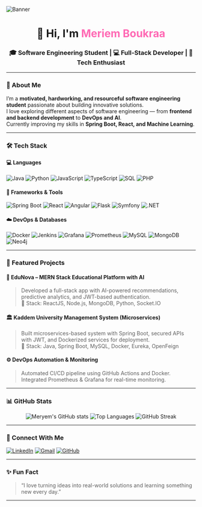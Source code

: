 <!-- Banner -->
![Banner](https://github.com/meryemboukraa/meryemboukraa/blob/main/banner.png)

<h1 align="center">👋 Hi, I'm <span style="color:#ff69b4;">Meriem Boukraa</span></h1>
<h3 align="center">🎓 Software Engineering Student | 💻 Full-Stack Developer | 🌸 Tech Enthusiast</h3>

---

### 💫 About Me  
I’m a **motivated, hardworking, and resourceful software engineering student** passionate about building innovative solutions.  
I love exploring different aspects of software engineering — from **frontend and backend development** to **DevOps and AI**.  
Currently improving my skills in **Spring Boot, React, and Machine Learning**.  

---

### 🛠️ Tech Stack  

#### 💻 Languages  
![Java](https://img.shields.io/badge/Java-orange?style=for-the-badge&logo=openjdk&logoColor=white)
![Python](https://img.shields.io/badge/Python-3776AB?style=for-the-badge&logo=python&logoColor=white)
![JavaScript](https://img.shields.io/badge/JavaScript-F7DF1E?style=for-the-badge&logo=javascript&logoColor=black)
![TypeScript](https://img.shields.io/badge/TypeScript-007ACC?style=for-the-badge&logo=typescript&logoColor=white)
![SQL](https://img.shields.io/badge/SQL-336791?style=for-the-badge&logo=postgresql&logoColor=white)
![PHP](https://img.shields.io/badge/PHP-777BB4?style=for-the-badge&logo=php&logoColor=white)

#### 🧩 Frameworks & Tools  
![Spring Boot](https://img.shields.io/badge/Spring%20Boot-6DB33F?style=for-the-badge&logo=springboot&logoColor=white)
![React](https://img.shields.io/badge/React-61DAFB?style=for-the-badge&logo=react&logoColor=black)
![Angular](https://img.shields.io/badge/Angular-DD0031?style=for-the-badge&logo=angular&logoColor=white)
![Flask](https://img.shields.io/badge/Flask-000000?style=for-the-badge&logo=flask&logoColor=white)
![Symfony](https://img.shields.io/badge/Symfony-000000?style=for-the-badge&logo=symfony&logoColor=white)
![.NET](https://img.shields.io/badge/.NET-512BD4?style=for-the-badge&logo=dotnet&logoColor=white)

#### ☁️ DevOps & Databases  
![Docker](https://img.shields.io/badge/Docker-2496ED?style=for-the-badge&logo=docker&logoColor=white)
![Jenkins](https://img.shields.io/badge/Jenkins-D24939?style=for-the-badge&logo=jenkins&logoColor=white)
![Grafana](https://img.shields.io/badge/Grafana-F46800?style=for-the-badge&logo=grafana&logoColor=white)
![Prometheus](https://img.shields.io/badge/Prometheus-E6522C?style=for-the-badge&logo=prometheus&logoColor=white)
![MySQL](https://img.shields.io/badge/MySQL-005C84?style=for-the-badge&logo=mysql&logoColor=white)
![MongoDB](https://img.shields.io/badge/MongoDB-4EA94B?style=for-the-badge&logo=mongodb&logoColor=white)
![Neo4j](https://img.shields.io/badge/Neo4j-018BFF?style=for-the-badge&logo=neo4j&logoColor=white)

---

### 🚀 Featured Projects  

#### 🧠 EduNova – MERN Stack Educational Platform with AI  
> Developed a full-stack app with AI-powered recommendations, predictive analytics, and JWT-based authentication.  
> 🧩 Stack: ReactJS, Node.js, MongoDB, Python, Socket.IO  

#### 🏛 Kaddem University Management System (Microservices)  
> Built microservices-based system with Spring Boot, secured APIs with JWT, and Dockerized services for deployment.  
> 🧩 Stack: Java, Spring Boot, MySQL, Docker, Eureka, OpenFeign  

#### ⚙️ DevOps Automation & Monitoring  
> Automated CI/CD pipeline using GitHub Actions and Docker. Integrated Prometheus & Grafana for real-time monitoring.  

---

### 📊 GitHub Stats  

<div align="center">

![Meryem's GitHub stats](https://github-readme-stats.vercel.app/api?username=meryemboukraa&show_icons=true&theme=rose_pine)
![Top Languages](https://github-readme-stats.vercel.app/api/top-langs/?username=meryemboukraa&layout=compact&theme=rose_pine)
![GitHub Streak](https://github-readme-streak-stats.herokuapp.com/?user=meryemboukraa&theme=rose_pine)

</div>

---

### 🌸 Connect With Me  

[![LinkedIn](https://img.shields.io/badge/LinkedIn-Meriem%20Boukraa-blue?style=for-the-badge&logo=linkedin&logoColor=white)](https://www.linkedin.com/in/meriemboukraa/)
[![Gmail](https://img.shields.io/badge/Gmail-meryem.boukraa@esprit.tn-red?style=for-the-badge&logo=gmail&logoColor=white)](mailto:meryem.boukraa@esprit.tn)
[![GitHub](https://img.shields.io/badge/GitHub-meryemboukraa-black?style=for-the-badge&logo=github&logoColor=white)](https://github.com/meryemboukraa)

---

### ✨ Fun Fact  
> “I love turning ideas into real-world solutions and learning something new every day.”

---
